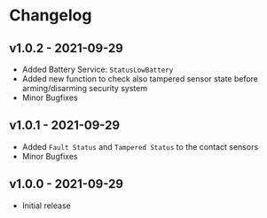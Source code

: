 # Changelog

## v1.0.2 - 2021-09-29

- Added Battery Service: `StatusLowBattery`
- Added new function to check also tampered sensor state before arming/disarming security system
- Minor Bugfixes
  
## v1.0.1 - 2021-09-29

- Added `Fault Status` and `Tampered Status` to the contact sensors
- Minor Bugfixes

## v1.0.0 - 2021-09-29

- Initial release